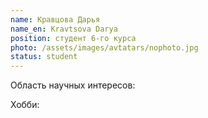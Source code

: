 ```yaml
---
name: Кравцова Дарья
name_en: Kravtsova Darya
position: студент 6-го курса
photo: /assets/images/avtatars/nophoto.jpg
status: student
---
```


Область научных интересов: 

Хобби: 